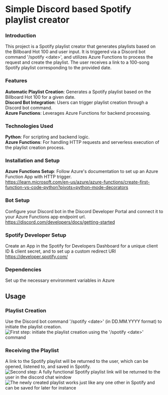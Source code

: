 **<h1>Simple Discord based Spotify playlist creator</h1>**

**<h3>Introduction</h3>**
This project is a Spotify playlist creator that generates playlists based on the Billboard Hot 100 and user input. It is triggered via a Discord bot command '/spotify &lt;date&gt;', and utilizes Azure Functions to process the request and create the playlist. The user receives a link to a 100-song Spotify playlist corresponding to the provided date.

**<h3>Features</h3>**
**Automatic Playlist Creation**: Generates a Spotify playlist based on the Billboard Hot 100 for a given date. <br>
**Discord Bot Integration**: Users can trigger playlist creation through a Discord bot command. <br>
**Azure Functions**: Leverages Azure Functions for backend processing.

**<h3>Technologies Used</h3>**
**Python**: For scripting and backend logic.<br>
**Azure Functions**: For handling HTTP requests and serverless execution of the playlist creation process.

**<h3>Installation and Setup</h3>**

**Azure Functions Setup</h3>**: Follow Azure's documentation to set up an Azure Function App with HTTP trigger. <br>
https://learn.microsoft.com/en-us/azure/azure-functions/create-first-function-vs-code-python?pivots=python-mode-decorators

**<h3>Bot Setup</h3>** 
Configure your Discord bot in the Discord Developer Portal and connect it to your Azure Functions app endpoint url.
https://discord.com/developers/docs/getting-started

**<h3>Spotify Developer Setup</h3>**
Create an App in the Spotify for Developers Dashboard for a unique client ID & client secret, and to set up a custom redirect URI
https://developer.spotify.com/

**<h3>Dependencies</h3>** 
Set up the necessary environment variables in Azure

**<h2>Usage</h2>**

**<h3>Playlist Creation</h3>**
Use the Discord bot command '/spotify &lt;date&gt;' (in DD.MM.YYYY format) to initiate the playlist creation.
![First step: initiate the playlist creation using the '/spotify &lt;date&gt;' command](https://i.imgur.com/pBzQAQL.png)

**<h3>Receiving the Playlist</h3>**
A link to the Spotify playlist will be returned to the user, which can be opened, listened to, and saved in Spotify. <br>
![Second step: A fully functional Spotify playlist link will be returned to the user in the discord chat window](https://i.imgur.com/mTdHuIe.png) <br>
![The newly created playlist works just like any one other in Spotify and can be saved for later for instance](https://i.imgur.com/GcSfkua.png)
